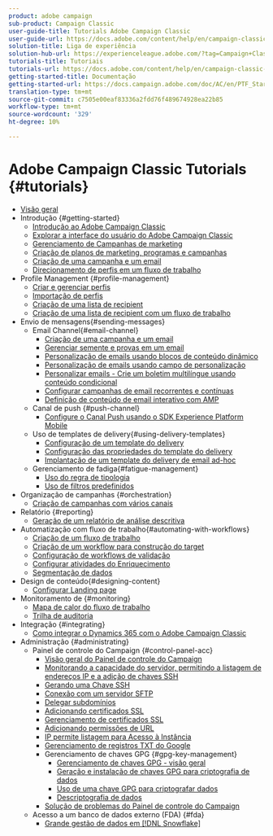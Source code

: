```yaml
---
product: adobe campaign
sub-product: Campaign Classic
user-guide-title: Tutorials Adobe Campaign Classic
user-guide-url: https://docs.adobe.com/content/help/en/campaign-classic-learn/tutorials/overview.html
solution-title: Liga de experiência
solution-hub-url: https://experienceleague.adobe.com/?tag=Campaign+Classic#recommended/solutions/campaign
tutorials-title: Tutoriais
tutorials-url: https://docs.adobe.com/content/help/en/campaign-classic-learn/tutorials/overview.html
getting-started-title: Documentação
getting-started-url: https://docs.campaign.adobe.com/doc/AC/en/PTF_Starting_with_Adobe_Campaign_About_Adobe_Campaign_Classic.html
translation-type: tm+mt
source-git-commit: c7505e00eaf83336a2fdd76f489674928ea22b85
workflow-type: tm+mt
source-wordcount: '329'
ht-degree: 10%

---
```



# Adobe Campaign Classic Tutorials {#tutorials}

+ [Visão geral](/help/acc/overview.md)
+ Introdução {#getting-started}
   + [Introdução ao Adobe Campaign Classic](/help/acc/getting-started/introduction-to-adobe-campaign-classic.md)
   + [Explorar a interface do usuário do Adobe Campaign Classic](/help/acc/getting-started/exploring-the-adobe-campaign-classic-user-interface.md)
   + [Gerenciamento de Campanhas de marketing](/help/acc/getting-started/managing-marketing-campaigns.md)
   + [Criação de planos de marketing, programas e campanhas](/help/acc/getting-started/creating-a-marketing-plan-programs-and-campaigns.md)
   + [Criação de uma campanha e um email](https://docs.adobe.com/content/help/en/campaign-classic-learn/tutorials/getting-started/creating-a-campaign-and-an-email.html)
   + [Direcionamento de perfis em um fluxo de trabalho](/help/acc/getting-started/targeting-profiles-in-a-workflow.md)
+ Profile Management {#profile-management}
   + [Criar e gerenciar perfis](/help/acc/profile-management/create-and-manage-profiles.md)
   + [Importação de perfis](/help/acc/data-management/importing-profiles.md)
   + [Criação de uma lista de recipient](/help/acc/profile-management/creating-a-list-of-recipients.md)
   + [Criação de uma lista de recipient com um fluxo de trabalho](/help/acc/profile-management/creating-a-list-of-recipients-with-a-workflow.md)
+ Envio de mensagens{#sending-messages}
   + Email Channel{#email-channel}
      + [Criação de uma campanha e um email](/help/acc/getting-started/creating-a-campaign-and-an-email.md)
      + [Gerenciar semente e provas em um email](/help/acc/sending-messages/managing-seed-and-proofs.md)
      + [Personalização de emails usando blocos de conteúdo dinâmico](/help/acc/sending-messages/email-channel/personalization-with-dynamic-content-blocks.md)
      + [Personalização de emails usando campo de personalização](/help/acc/sending-messages/email-channel/personalizing-emails-using-personalization-fields.md)
      + [Personalizar emails - Crie um boletim multilíngue usando conteúdo condicional](/help/acc/sending-messages/email-channel/personalizing-emails-create-a-multi-lingual-newsletter-using-conditional-content.md)
      + [Configurar campanhas de email recorrentes e contínuas](/help/acc/sending-messages/recurring-deliveries.md)
      + [Definição de conteúdo de email interativo com AMP](/help/acc/sending-messages/email-channel/defining-interactive-email-content-with-amp.md)
   + Canal de push {#push-channel}
      + [Configure o Canal Push usando o SDK Experience Platform Mobile](/help/acc/sending-messages/mobile-channel/configure-push-using-aep-mobile-sdk.md)
   + Uso de templates de delivery{#using-delivery-templates}
      + [Configuração de um template do delivery](/help/acc/sending-messages/using-delivery-templates/configuring-a-delivery-template.md)
      + [Configuração das propriedades do template do delivery](/help/acc/sending-messages/using-delivery-templates/setting-delivery-template-properties.md)
      + [Implantação de um template do delivery de email ad-hoc](/help/acc/sending-messages/using-delivery-templates/deploying-ad-hoc-email-delivery-template.md)
   + Gerenciamento de fadiga{#fatigue-management}
      + [Uso do regra de tipologia](/help/acc/sending-messages/fatigue-management/typology-rules-for-fatigue-management.md)
      + [Uso de filtros predefinidos](/help/acc/sending-messages/fatigue-management/fatigue-management-using-filters.md)
+ Organização de campanhas {#orchestration}
   + [Criação de campanhas com vários canais](/help/acc/orchestrating-campaigns/multi-channel-campaigns.md)
+ Relatório {#reporting}
   + [Geração de um relatório de análise descritiva](/help/acc/reporting/generating-a-descriptive-analysis-report.md)
+ Automatização com fluxo de trabalho{#automating-with-workflows}
   + [Criação de um fluxo de trabalho](/help/acc/automating-with-workflows/creating-a-workflow.md)
   + [Criação de um workflow para construção do target](/help/acc/automating-with-workflows/creating-a-targeting-workflow.md)
   + [Configuração de workflows de validação](/help/acc/automating-with-workflows/validation-flow-configuration.md)
   + [Configurar atividades do Enriquecimento](/help/acc/automating-with-workflows/enrichment-activity.md)
   + [Segmentação de dados](/help/acc/data-management/data-segmentation.md)
+ Design de conteúdo{#designing-content}
   + [Configurar Landing page](/help/acc/designing-content/configure-landingpages.md)
+ Monitoramento de {#monitoring}
   + [Mapa de calor do fluxo de trabalho](/help/acc/monitoring-campaign-classic/workflow-heatmap.md)
   + [Trilha de auditoria](/help/acc/monitoring-campaign-classic/audit-trail.md)
+ Integração {#integrating}
   + [Como integrar o Dynamics 365 com o Adobe Campaign Classic](/help/acc/integrations/dynamics365-integration.md)
+ Administração {#administrating}
   + Painel de controle do Campaign {#control-panel-acc}
      + [Visão geral do Painel de controle do Campaign](/help/acc/monitoring-campaign-classic/control-panel/control-panel-overview.md)
      + [Monitorando a capacidade do servidor, permitindo a listagem de endereços IP e a adição de chaves SSH](/help/acc/monitoring-campaign-classic/control-panel/monitoring-server-capacity-allow-listing-adding-ssh-key.md)
      + [Gerando uma Chave SSH](/help/acc/monitoring-campaign-classic/control-panel/generate-ssh-key.md)
      + [Conexão com um servidor SFTP](/help/acc/monitoring-campaign-classic/control-panel/connect-to-sftp-server.md)
      + [Delegar subdomínios](/help/acc/monitoring-campaign-classic/control-panel/subdomain-delegation.md)
      + [Adicionando certificados SSL](/help/acc/monitoring-campaign-classic/control-panel/adding-ssl-certificates.md)
      + [Gerenciamento de certificados SSL](/help/acc/monitoring-campaign-classic/control-panel/managing-ssl-certificates.md)
      + [Adicionando permissões de URL](/help/acc/monitoring-campaign-classic/control-panel/adding-url-permissions.md)
      + [IP permite listagem para Acesso à Instância](/help/acc/monitoring-campaign-classic/control-panel/ip-allow-listing.md)
      + [Gerenciamento de registros TXT do Google](/help/acc/monitoring-campaign-classic/control-panel/google-txt-record-management.md)
      + Gerenciamento de chaves GPG {#gpg-key-management}
         + [Gerenciamento de chaves GPG - visão geral](/help/acc/monitoring-campaign-classic/control-panel/gpg-key-management/gpg-key-management-overview.md)
         + [Geração e instalação de chaves GPG para criptografia de dados](/help/acc/monitoring-campaign-classic/control-panel/gpg-key-management/generating-and-installing-gpg-keys-for-data-encryption.md)
         + [Uso de uma chave GPG para criptografar dados](/help/acc/monitoring-campaign-classic/control-panel/gpg-key-management/using-a-gpg-key-to-encrypt-data.md)
         + [Descriptografia de dados](/help/acc/monitoring-campaign-classic/control-panel/gpg-key-management/decrypting-data.md)
      + [Solução de problemas do Painel de controle do Campaign](/help/acc/monitoring-campaign-classic/control-panel/trouble-shooting.md)
   + Acesso a um banco de dados externo (FDA) {#fda}
      + [Grande gestão de dados em [!DNL Snowflake]](/help/acc/administrating/snowflake/big-data-segmentation-on-snowflake.md)

